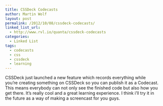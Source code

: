 ```yaml
---
title: CSSDeck Codecasts
author: Martin Wolf
layout: post
permalink: /2012/10/08/cssdeck-codecasts/
linked_list_url:
  - http://www.rvl.io/quanta/cssdeck-codecasts
categories:
  - Linked List
tags:
  - codecasts
  - css
  - cssdeck
  - learning
---
```

CSSDeck just launched a new feature which records everything while you&#8217;re creating something on CSSDeck so you can publish it as a Codecast. This means everybody can not only see the finished code but also how you get there. It&#8217;s really cool and a great learning experience. I think i&#8217;ll try it in the future as a way of making a screencast for you guys.